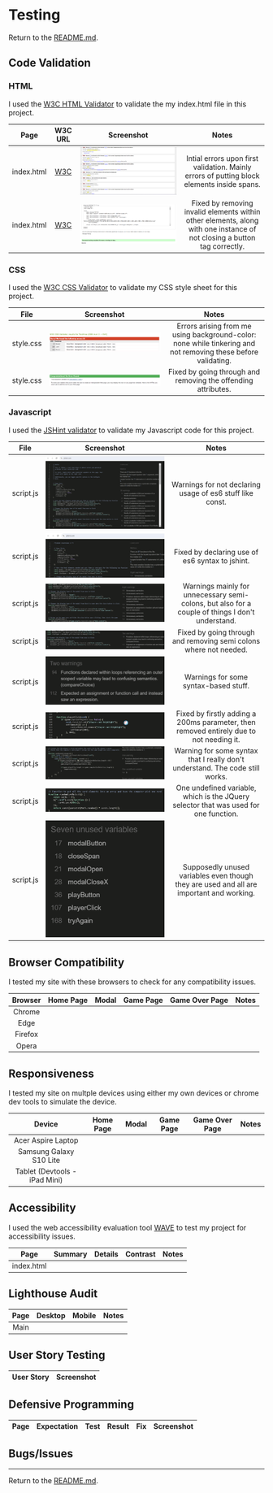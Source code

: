 # Testing

Return to the [README.md](README.md).

## Code Validation

### HTML

I used the [W3C HTML Validator](https://validator.w3.org/nu/) to validate the my index.html file in this project.

| Page | W3C URL | Screenshot | Notes |
| :---: | :---: | :---: | :---: |
| index.html | [W3C](https://validator.w3.org/nu/?doc=https%3A%2F%2Fseanbrindley17.github.io%2Fmilestone-project-2%2F) | ![screenshot of initial errors](/readme%20documentations/screenshots/html%20validator%20screenshots/initial%20validation%20with%20errors.png) | Intial errors upon first validation. Mainly errors of putting block elements inside spans. |
| index.html | [W3C](https://validator.w3.org/nu/?doc=https%3A%2F%2Fseanbrindley17.github.io%2Fmilestone-project-2%2F#textarea) | ![screenshot of document checked with no errors or warnings](/readme%20documentations/screenshots/html%20validator%20screenshots/fixed%20html%20validation%20errors.png) | Fixed by removing invalid elements within other elements, along with one instance of not closing a button tag correctly. |


### CSS

I used the [W3C CSS Validator]() to validate my CSS style sheet for this project.

| File | Screenshot | Notes |
| :---: | :---: | :---: |
| style.css | ![screenshot of initial validation with errors](/readme%20documentations/screenshots/css%20validator%20screenshots/css%20validation%20with%20intial%20errors.png) | Errors arising from me using background-color: none while tinkering and not removing these before validating. |
| style.css | ![screenshot of css validation success](/readme%20documentations/screenshots/css%20validator%20screenshots/css%20validation%20success.png) | Fixed by going through and removing the offending attributes. |

### Javascript 

I used the [JSHint validator](https://jshint.com/) to validate my Javascript code for this project.

| File | Screenshot | Notes |
| :---: | :---: | :---: |
| script.js | ![screenshot of initial es6 errors](/readme%20documentations/screenshots/js%20validator%20screenshots/first%20validation%20with%20es6%20errors.png) | Warnings for not declaring usage of es6 stuff like const. |
| script.js | ![screenshot of jshint esversion: 6](/readme%20documentations/screenshots/js%20validator%20screenshots/fix%20of%20es6%20error.png) | Fixed by declaring use of es6 syntax to jshint. |
| script.js | ![screenshot of eight warnings](/readme%20documentations/screenshots/js%20validator%20screenshots/unnecessary%20semicolon%20warnings.png) | Warnings mainly for unnecessary semi-colons, but also for a couple of things I don't understand. |
| script.js | ![screenshot of no unecessary semicolon warning](/readme%20documentations/screenshots/js%20validator%20screenshots/no%20unnecessary%20semicolon%20warning.png) | Fixed by going through and removing semi colons where not needed. |
| script.js | ![screenshot showing the remaining non semi colon warnings](/readme%20documentations/screenshots/js%20validator%20screenshots/further%20warnings%20after%20fixing%20semi%20colons.png) | Warnings for some syntax-based stuff. |
| script.js | ![screenshot of setTimeout within playerClick with a paraamter](/readme%20documentations/screenshots/js%20validator%20screenshots/settimeout%20with%20no%20parameters%20fixed.png) | Fixed by firstly adding a 200ms parameter, then removed entirely due to not needing it. |
| script.js | ![screenshot of confusing warning in cardEventListeners](/readme%20documentations/screenshots/js%20validator%20screenshots/cardEventListeners%20warning%20.png) | Warning for some syntax that I really don't understand. The code still works. |
| script.js | ![screenshot of undefined variable](/readme%20documentations/screenshots/js%20validator%20screenshots/undefined%20variable%20jquery.png) | One undefined variable, which is the JQuery selector that was used for one function. |
| script.js | ![screenshot of supposed unused variables](/readme%20documentations/screenshots/js%20validator%20screenshots/unused%20variables.png) | Supposedly unused variables even though they are used and all are important and working. | 

## Browser Compatibility

I tested my site with these browsers to check for any compatibility issues.

| Browser | Home Page | Modal | Game Page | Game Over Page | Notes |
| :---: | :---: | :---: | :---: | :---: | :---: |
| Chrome |
| Edge |
| Firefox |
| Opera |

## Responsiveness 

I tested my site on multple devices using either my own devices or chrome dev tools to simulate the device.

| Device | Home Page | Modal | Game Page | Game Over Page | Notes |
| :---: | :---: | :---: | :---: | :---: | :---: |
| Acer Aspire Laptop |
| Samsung Galaxy S10 Lite |
| Tablet (Devtools - iPad Mini) |

## Accessibility 

I used the web accessibility evaluation tool [WAVE](https://wave.webaim.org/) to test my project for accessibility issues.

| Page | Summary | Details | Contrast | Notes |
| :---: | :---: | :---: | :---: | :---: |
| index.html |

## Lighthouse Audit

| Page | Desktop | Mobile | Notes |
| :---: | :---: | :---: | :---: |
| Main |

## User Story Testing 

| User Story | Screenshot |
| :---: | :---: |

## Defensive Programming 

| Page | Expectation | Test | Result | Fix | Screenshot |
| :---: | :---: | :---: | :---: | :---: | :---: |

## Bugs/Issues


--- 

Return to the [README.md](README.md).